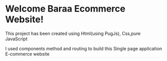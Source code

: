 # Welcome Baraa Ecommerce Website!

This project has been created using Html(using PugJs), Css,pure JavaScript

I used components method and routing to build this Single page application E-commerce website
